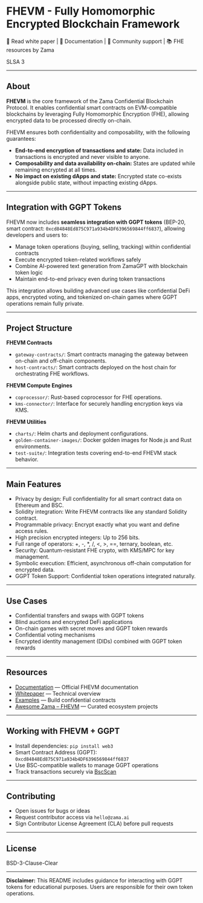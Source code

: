 # FHEVM - Fully Homomorphic Encrypted Blockchain Framework

📃 Read white paper | 📒 Documentation | 💛 Community support | 📚 FHE 
resources by Zama

SLSA 3

---

## About

**FHEVM** is the core framework of the Zama Confidential Blockchain 
Protocol. It enables confidential smart contracts on EVM-compatible 
blockchains by leveraging Fully Homomorphic Encryption (FHE), allowing 
encrypted data to be processed directly on-chain.

FHEVM ensures both confidentiality and composability, with the following 
guarantees:

- **End-to-end encryption of transactions and state:** Data included in 
transactions is encrypted and never visible to anyone.
- **Composability and data availability on-chain:** States are updated 
while remaining encrypted at all times.
- **No impact on existing dApps and state:** Encrypted state co-exists 
alongside public state, without impacting existing dApps.

---

## Integration with GGPT Tokens

FHEVM now includes **seamless integration with GGPT tokens** (BEP-20, 
smart contract: `0xcd84848Ed875C971a934b4DF6396569844ff6837`), allowing 
developers and users to:

- Manage token operations (buying, selling, tracking) within confidential 
contracts
- Execute encrypted token-related workflows safely
- Combine AI-powered text generation from ZamaGPT with blockchain token 
logic
- Maintain end-to-end privacy even during token transactions

This integration allows building advanced use cases like confidential DeFi 
apps, encrypted voting, and tokenized on-chain games where GGPT operations 
remain fully private.

---

## Project Structure

**FHEVM Contracts**
- `gateway-contracts/`: Smart contracts managing the gateway between 
on-chain and off-chain components.
- `host-contracts/`: Smart contracts deployed on the host chain for 
orchestrating FHE workflows.

**FHEVM Compute Engines**
- `coprocessor/`: Rust-based coprocessor for FHE operations.
- `kms-connector/`: Interface for securely handling encryption keys via 
KMS.

**FHEVM Utilities**
- `charts/`: Helm charts and deployment configurations.
- `golden-container-images/`: Docker golden images for Node.js and Rust 
environments.
- `test-suite/`: Integration tests covering end-to-end FHEVM stack 
behavior.

---

## Main Features

- Privacy by design: Full confidentiality for all smart contract data on 
Ethereum and BSC.
- Solidity integration: Write FHEVM contracts like any standard Solidity 
contract.
- Programmable privacy: Encrypt exactly what you want and define access 
rules.
- High precision encrypted integers: Up to 256 bits.
- Full range of operators: +, -, *, /, <, >, ==, ternary, boolean, etc.
- Security: Quantum-resistant FHE crypto, with KMS/MPC for key management.
- Symbolic execution: Efficient, asynchronous off-chain computation for 
encrypted data.
- GGPT Token Support: Confidential token operations integrated naturally.

---

## Use Cases

- Confidential transfers and swaps with GGPT tokens
- Blind auctions and encrypted DeFi applications
- On-chain games with secret moves and GGPT token rewards
- Confidential voting mechanisms
- Encrypted identity management (DIDs) combined with GGPT token rewards

---

## Resources

- [Documentation](#) — Official FHEVM documentation  
- [Whitepaper](#) — Technical overview  
- [Examples](#) — Build confidential contracts  
- [Awesome Zama – FHEVM](#) — Curated ecosystem projects

---

## Working with FHEVM + GGPT

- Install dependencies: `pip install web3`
- Smart Contract Address (GGPT): 
`0xcd84848Ed875C971a934b4DF6396569844ff6837`
- Use BSC-compatible wallets to manage GGPT operations
- Track transactions securely via 
[BscScan](https://bscscan.com/address/0xcd84848Ed875C971a934b4DF6396569844ff6837)

---

## Contributing

- Open issues for bugs or ideas  
- Request contributor access via `hello@zama.ai`  
- Sign Contributor License Agreement (CLA) before pull requests

---

## License

BSD-3-Clause-Clear

---

**Disclaimer:** This README includes guidance for interacting with GGPT 
tokens for educational purposes. Users are responsible for their own token 
operations.

